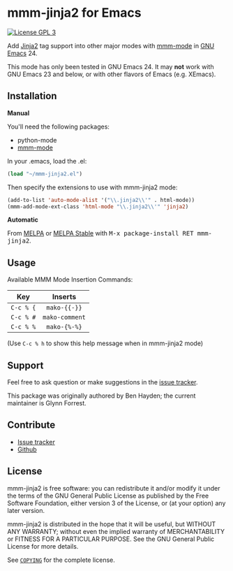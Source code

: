 mmm-jinja2 for Emacs
====================

[![License GPL 3][badge-license]][copying]

Add [Jinja2][] tag support into other major modes with [mmm-mode][] in [GNU Emacs][] 24.

This mode has only been tested in GNU Emacs 24. It may **not** work with GNU Emacs 23 and below,
or with other flavors of Emacs (e.g. XEmacs).

Installation
------------

**Manual**

You'll need the following packages:

* python-mode
* [mmm-mode][]

In your .emacs, load the .el:

```el
(load "~/mmm-jinja2.el")
```

Then specify the extensions to use with mmm-jinja2 mode:

```el
(add-to-list 'auto-mode-alist '("\\.jinja2\\'" . html-mode))
(mmm-add-mode-ext-class 'html-mode "\\.jinja2\\'" 'jinja2)
```

**Automatic**

From [MELPA][] or [MELPA Stable][] with <kbd>M-x package-install RET
mmm-jinja2</kbd>.

Usage
-----

Available MMM Mode Insertion Commands:

|   Key     |      Inserts     |
|-----------|:----------------:|
| `C-c % {` |   `mako-{{-}}`   |
| `C-c % #` |   `mako-comment` |
| `C-c % %` |   `mako-{%-%}`   |

(Use `C-c % h` to show this help message when in mmm-jinja2 mode)

Support
-------

Feel free to ask question or make suggestions in the [issue tracker][].

This package was originally authored by Ben Hayden; the current maintainer is Glynn Forrest.

Contribute
----------

- [Issue tracker][]
- [Github][]

License
-------

mmm-jinja2 is free software: you can redistribute it and/or modify it under the
terms of the GNU General Public License as published by the Free Software
Foundation, either version 3 of the License, or (at your option) any later
version.

mmm-jinja2 is distributed in the hope that it will be useful, but WITHOUT ANY
WARRANTY; without even the implied warranty of MERCHANTABILITY or FITNESS FOR A
PARTICULAR PURPOSE.  See the GNU General Public License for more details.

See [`COPYING`][copying] for the complete license.

[badge-license]: https://img.shields.io/badge/license-GPL_3-green.svg
[COPYING]: https://github.com/glynnforrest/mmm-jinja2/blob/master/COPYING
[GNU Emacs]: https://www.gnu.org/software/emacs/
[MELPA]: http://melpa.milkbox.net/
[MELPA Stable]: http://melpa-stable.milkbox.net/
[Issue tracker]: https://github.com/glynnforrest/mmm-jinja2/issues
[Github]: https://github.com/glynnforrest/mmm-jinja2
[Jinja2]: http://jinja.pocoo.org/
[mmm-mode]: https://github.com/purcell/mmm-mode
